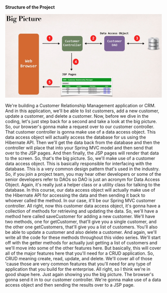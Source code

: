 **Structure of the Project**

 ![Structure of the priject](./pattern.jpg)
 
We're building a Customer Relationship Management application or CRM. And in 
this application, we'll be able to list customers, add a new customer, update a customer, and delete a customer. Now, before we dive in the coding, 
let's just step back for a second and take a look at the big picture. So, our browser's gonna make a request 
over to our customer controller. That customer controller is gonna make use of a data access object. 
This data access object will actually access the database for us using the Hibernate API. Then we'll get 
the data back from the database and then the controller will place that into your Spring MVC model and then 
send that over to the JSP pages. And then finally, the JSP pages will render that data to the screen. So, 
that's the big picture. So, we'll make use of a customer data access object. This is basically responsible 
for interfacing with the database. This is a very common design pattern that's used in the industry. So, if 
you join a project team, you may hear other developers or some of the senior developers refer to DAOs so 
DAO is just an acronym for Data Access Object. Again, it's really just a helper class or a utility class for 
talking to the database. In this course, our data access object will actually make use of the Hibernate API 
for accessing the data and then sending it back to whoever called the method. In our case, it'll be our 
Spring MVC customer controller. All right, now this customer data access object, it's gonna have a 
collection of methods for retrieving and updating the data. So, we'll have a method here called saveCustomer 
for adding a new customer. We'll have two methods, one for getCustomer, that'll give you a single customer, 
and the other one getCustomers, that'll give you a list of customers. You'll also be able to update a 
customer and also delete a customer. And again, we'll write all the code for these methods throughout this 
video series. We'll start off with the getter methods for actually just getting a list of customers and 
we'll move into some of the other features here. But basically, this will cover all of the major features 
here that you'll need for a CRUD application. So, CRUD meaning create, read, update, and delete. We'll 
cover all of those 'cause those are very common features that you'll need for any type of application that 
you build for the enterprise. All right, so I think we're in good shape here. Just again showing you the 
big picture. The browser's gonna send it in to our customer controller. We're gonna make use of a data 
access object and then sending the results over to a JSP page.